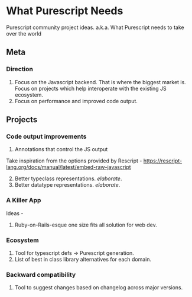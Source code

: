 # What Purescript Needs
Purescript community project ideas. a.k.a. What Purescript needs to take over the world

## Meta

### Direction

1. Focus on the Javascript backend. That is where the biggest market is. Focus on projects which help interoperate with the existing JS ecosystem.
2. Focus on performance and improved code output.

## Projects

### Code output improvements

1. Annotations that control the JS output

  Take inspiration from the options provided by Rescript - https://rescript-lang.org/docs/manual/latest/embed-raw-javascript

2. Better typeclass representations. *elaborate*.
3. Better datatype representations. *elaborate*.

### A Killer App

Ideas -

1. Ruby-on-Rails-esque one size fits all solution for web dev.

### Ecosystem

1. Tool for typescript defs -> Purescript generation.
2. List of best in class library alternatives for each domain.

### Backward compatibility

1. Tool to suggest changes based on changelog across major versions.

